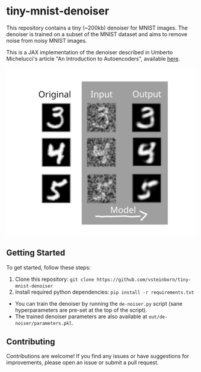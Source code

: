 # tiny-mnist-denoiser

This repository contains a tiny (~200kb) denoiser for MNIST images. The denoiser is trained on a subset of the MNIST dataset and aims to remove noise from noisy MNIST images.

This is a JAX implementation of the denoiser described in Umberto Michelucci's article "An Introduction to Autoencoders", available [here](https://arxiv.org/abs/2201.03898).

![Infographic of Denoiser](./infographic.png)

## Getting Started

To get started, follow these steps:

1. Clone this repository: `git clone https://github.com/vsteinborn/tiny-mnist-denoiser`
2. Install required python dependencies: `pip install -r requirements.txt`


- You can train the denoiser by running the `de-noiser.py` script (sane hyperparameters are pre-set at the top of the script).
- The trained denoiser parameters are also available at `out/de-noiser/parameters.pkl`.

## Contributing

Contributions are welcome! If you find any issues or have suggestions for improvements, please open an issue or submit a pull request.
